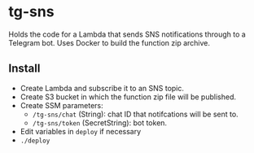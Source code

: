 # tg-sns

Holds the code for a Lambda that sends SNS notifications through to a Telegram bot. Uses Docker to build the function zip archive.

## Install

- Create Lambda and subscribe it to an SNS topic.
- Create S3 bucket in which the function zip file will be published.
- Create SSM parameters:
  - `/tg-sns/chat` (String): chat ID that notifcations will be sent to.
  - `/tg-sns/token` (SecretString): bot token.
- Edit variables in `deploy` if necessary
- `./deploy`
